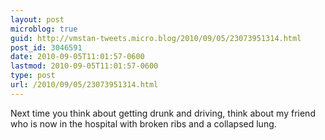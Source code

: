 ```yaml
---
layout: post
microblog: true
guid: http://vmstan-tweets.micro.blog/2010/09/05/23073951314.html
post_id: 3046591
date: 2010-09-05T11:01:57-0600
lastmod: 2010-09-05T11:01:57-0600
type: post
url: /2010/09/05/23073951314.html
---
```

Next time you think about getting drunk and driving, think about my friend who is now in the hospital with broken ribs and a collapsed lung.
